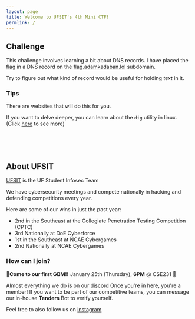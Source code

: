 ```yaml
---
layout: page
title: Welcome to UFSIT's 4th Mini CTF!
permlink: /
---
```


## Challenge

This challenge involves learning a bit about DNS records. I have placed the [flag](https://en.wikipedia.org/wiki/Capture_the_flag_(cybersecurity)#:~:text=Capture%20the%20Flag%20(CTF)%20in,both%20competitive%20or%20educational%20purposes.) in a DNS record on the [flag.adamkadaban.lol](flag.adamkadaban.lol) subdomain.

Try to figure out what kind of record would be useful for holding _text_ in it.

### Tips

There are websites that will do this for you.

If you want to delve deeper, you can learn about the `dig` utility in linux. (Click [here](https://linux.die.net/man/1/dig) to see more)

<br>
<br>
<br>

## About UFSIT

[UFSIT](https://ufsit.club) is the UF Student Infosec Team

We have cybersecurity meetings and compete nationally in hacking and defending competitions every year.


Here are some of our wins in just the past year:
- 2nd in the Southeast at the Collegiate Penetration Testing Competition (CPTC)
- 3rd Nationally at DoE Cyberforce
- 1st in the Southeast at NCAE Cybergames
- 2nd Nationally at NCAE Cybergames

### How can I join?

🚨**Come to our first GBM!!** January 25th (Thursday), **6PM** @ CSE231 🚨

Almost everything we do is on our [discord](https://discord.ufsit.club)
Once you're in here, you're a member! If you want to be part of our competitive teams, you can message our in-house **Tenders** Bot to verify yourself.

Feel free to also follow us on [instagram](https://instagram.com/uf.sit)
